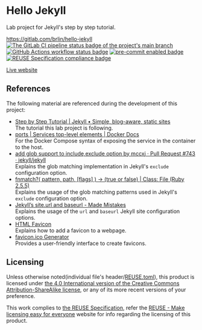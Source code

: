 # Hello Jekyll

Lab project for Jekyll's step by step tutorial.

<https://gitlab.com/brlin/hello-jekyll>  
[![The GitLab CI pipeline status badge of the project's `main` branch](https://gitlab.com/brlin/hello-jekyll/badges/main/pipeline.svg?ignore_skipped=true "Click here to check out the comprehensive status of the GitLab CI pipelines")](https://gitlab.com/brlin/hello-jekyll/-/pipelines) [![GitHub Actions workflow status badge](https://github.com/brlin-tw/hello-jekyll/actions/workflows/check-potential-problems.yml/badge.svg "GitHub Actions workflow status")](https://github.com/brlin-tw/hello-jekyll/actions/workflows/check-potential-problems.yml) [![pre-commit enabled badge](https://img.shields.io/badge/pre--commit-enabled-brightgreen?logo=pre-commit&logoColor=white "This project uses pre-commit to check potential problems")](https://pre-commit.com/) [![REUSE Specification compliance badge](https://api.reuse.software/badge/gitlab.com/brlin/hello-jekyll "This project complies to the REUSE specification to decrease software licensing costs")](https://api.reuse.software/info/gitlab.com/brlin/hello-jekyll)

[Live website](https://brlin.gitlab.io/hello-jekyll/)

## References

The following material are referenced during the development of this project:

* [Step by Step Tutorial | Jekyll • Simple, blog-aware, static sites](https://jekyllrb.com/docs/step-by-step/)  
  The tutorial this lab project is following.
* [ports | Services top-level elements | Docker Docs](https://docs.docker.com/reference/compose-file/services/#ports)  
  For the Docker Compose syntax of exposing the service in the container to the host.
* [add glob support to include,exclude option by mccxj · Pull Request #743 · jekyll/jekyll](https://github.com/jekyll/jekyll/pull/743)  
  Explains the glob matching implementation in Jekyll's `exclude` configuration option.
* [fnmatch?( pattern, path, \[flags\] ) → (true or false) | Class: File (Ruby 2.5.5)](https://ruby-doc.org/core-2.5.5/File.html#method-c-fnmatch-3F)  
  Explains the usage of the glob matching patterns used in Jekyll's `exclude` configuration option.
* [Jekyll’s site.url and baseurl - Made Mistakes](https://mademistakes.com/mastering-jekyll/site-url-baseurl/)  
  Explains the usage of the `url` and `baseurl` Jekyll site configuration options.
* [HTML Favicon](https://www.w3schools.com/html/html_favicon.asp)  
  Explains how to add a favicon to a webpage.
* [favicon.ico Generator](https://www.favicon.cc/)  
  Provides a user-friendly interface to create favicons.

## Licensing

Unless otherwise noted(individual file's header/[REUSE.toml](REUSE.toml)), this product is licensed under [the 4.0 International version of the Creative Commons Attribution-ShareAlike license](https://creativecommons.org/licenses/by-sa/4.0/), or any of its more recent versions of your preference.

This work complies to [the REUSE Specification](https://reuse.software/spec/), refer the [REUSE - Make licensing easy for everyone](https://reuse.software/) website for info regarding the licensing of this product.
